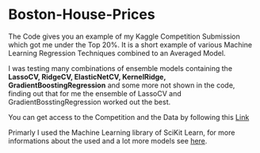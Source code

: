 # Boston-House-Prices

The Code gives you an example of my Kaggle Competition Submission which got me under the Top 20%.
It is a short example of various Machine Learning Regression Techniques combined to an Averaged Model.
<p>I was testing many combinations of ensemble models containing the <strong>LassoCV, RidgeCV, ElasticNetCV, KernelRidge, GradientBoostingRegression</strong> and some more not shown in the code, finding out that for me the ensemble of LassoCV and GradientBosstingRegression worked out the best.</p>

You can get access to the Competition and the Data by following this <a href="https://www.kaggle.com/c/house-prices-advanced-regression-techniques/overview" strong>Link</a></strong>

Primarly I used the Machine Learning library of SciKit Learn, for more informations about the used and a lot more models see <a href="https://scikit-learn.org/stable/user_guide.html" strong>here</a></strong>.
